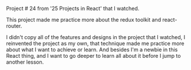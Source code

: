 Project # 24 from '25 Projects in React' that I watched.

This project made me practice more about the redux toolkit and react-router.

I didn't copy all of the features and designs in the project that I watched, I reinvented the project as my own, that technique made me practice more about what I want to achieve or learn. And besides I'm a newbie in this React thing, and I want to go deeper to learn all about it before I jump to another lesson.
